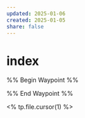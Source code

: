 ```yaml
---
updated: 2025-01-06
created: 2025-01-05
share: false
---
```

# index

%% Begin Waypoint %%


%% End Waypoint %%

<% tp.file.cursor(1) %>